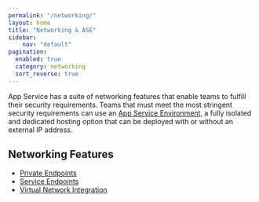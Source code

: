 ```yaml
---
permalink: "/networking/"
layout: home
title: "Networking & ASE"
sidebar:
    nav: "default"
pagination: 
  enabled: true
  category: networking
  sort_reverse: true
---
```


App Service has a suite of networking features that enable teams to fulfill their security requirements. Teams that must meet the most stringent security requirements can use an [App Service Environment](https://docs.microsoft.com/azure/app-service/environment/intro), a fully isolated and dedicated hosting option that can be deployed with or without an external IP address.

## Networking Features

- [Private Endpoints](https://docs.microsoft.com/azure/app-service/networking/private-endpoint)
- [Service Endpoints](https://docs.microsoft.com/azure/app-service/networking/app-gateway-with-service-endpoints)
- [Virtual Network Integration](https://docs.microsoft.com/azure/app-service/web-sites-integrate-with-vnet)
